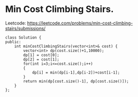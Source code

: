 # Min Cost Climbing Stairs.

Leetcode: https://leetcode.com/problems/min-cost-climbing-stairs/submissions/

```
class Solution {
public:
    int minCostClimbingStairs(vector<int>& cost) {
        vector<int> dp(cost.size()+1,10000);
        dp[1] = cost[0];
        dp[2] = cost[1];
        for(int i=3;i<=cost.size();i++)
        {
            dp[i] = min(dp[i-1],dp[i-2])+cost[i-1];
        }
        return min(dp[cost.size()-1], dp[cost.size()]);
    }
};
```
